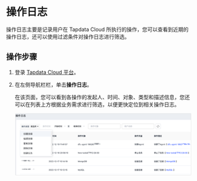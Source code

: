 # 操作日志

操作日志主要是记录用户在 Tapdata Cloud 所执行的操作，您可以查看到近期的操作日志，还可以使用过滤条件对操作日志进行筛选。



## 操作步骤

1. 登录 [Tapdata Cloud 平台](https://auth.tapdata.net/)。

2. 在左侧导航栏栏，单击**操作日志**。

   在该页面，您可以看到各操作的发起人、时间、对象、类型和描述信息，您还可以在列表上方根据业务需求进行筛选，以便更快定位到相关操作日志。

   ![](../images/operation_log.png)
